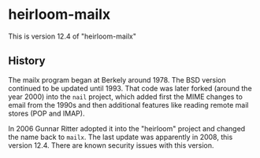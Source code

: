 heirloom-mailx
==============

This is version 12.4 of "heirloom-mailx"

History
-------

The mailx program began at Berkely around 1978. The BSD version
continued to be updated until 1993. That code was later forked
(around the year 2000) into the `nail` project, which added
first the MIME changes to email from the 1990s and then
additional features like reading remote mail stores (POP and
IMAP). 

In 2006 Gunnar Ritter adopted it into the "heirloom" project
and changed the name back to `mailx`. The last update was
apparently in 2008, this version 12.4. There are known security
issues with this version.

